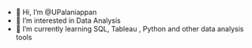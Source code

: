 - 👋 Hi, I’m @UPalaniappan
- 👀 I’m interested in Data Analysis
- 🌱 I’m currently learning SQL, Tableau , Python and other data analysis tools


<!---
UPalaniappan/UPalaniappan is a ✨ special ✨ repository because its `README.md` (this file) appears on your GitHub profile.
You can click the Preview link to take a look at your changes.
--->
